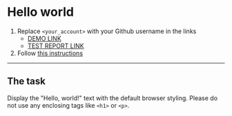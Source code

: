 # Hello world
1. Replace `<your_account>` with your Github username in the links
    - [DEMO LINK](https://yehor1959.github.io/layout_hello-world/) <br>
    - [TEST REPORT LINK](https://yehor1959.github.io/layout_hello-world/report/html_report/)
2. Follow [this instructions](https://mate-academy.github.io/layout_task-guideline/)
___

## The task
Display the "Hello, world!" text with the default browser styling. Please do not
use any enclosing tags like `<h1>` or `<p>`.
